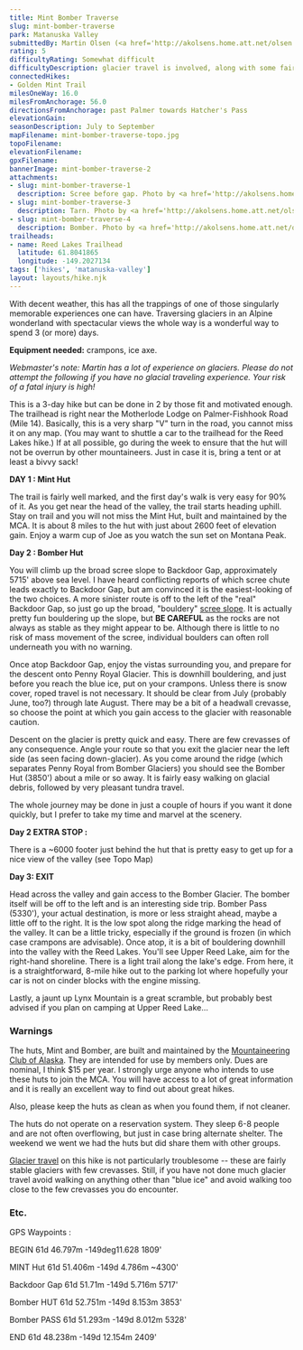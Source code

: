 ```yaml
---
title: Mint Bomber Traverse
slug: mint-bomber-traverse
park: Matanuska Valley
submittedBy: Martin Olsen (<a href='http://akolsens.home.att.net/olsen.html'>The Olsen's Home Page</a>)
rating: 5
difficultyRating: Somewhat difficult
difficultyDescription: glacier travel is involved, along with some fairly steep scrambling (both uphill and downhill).
connectedHikes:
- Golden Mint Trail
milesOneWay: 16.0
milesFromAnchorage: 56.0
directionsFromAnchorage: past Palmer towards Hatcher's Pass
elevationGain: 
seasonDescription: July to September
mapFilename: mint-bomber-traverse-topo.jpg
topoFilename: 
elevationFilename: 
gpxFilename: 
bannerImage: mint-bomber-traverse-2
attachments:
- slug: mint-bomber-traverse-1
  description: Scree before gap. Photo by <a href='http://akolsens.home.att.net/olsen.html'>Martin Olsen</a>.
- slug: mint-bomber-traverse-3
  description: Tarn. Photo by <a href='http://akolsens.home.att.net/olsen.html'>Martin Olsen</a>.
- slug: mint-bomber-traverse-4
  description: Bomber. Photo by <a href='http://akolsens.home.att.net/olsen.html'>Martin Olsen</a>.
trailheads:
- name: Reed Lakes Trailhead
  latitude: 61.8041865
  longitude: -149.2027134
tags: ['hikes', 'matanuska-valley']
layout: layouts/hike.njk
---
```

With decent weather, this has all the trappings of one of those singularly memorable experiences one can have. Traversing glaciers in an Alpine wonderland with spectacular views the whole way is a wonderful way to spend 3 (or more) days.

**Equipment needed:** crampons, ice axe.

*Webmaster's note: Martin has a lot of experience on glaciers. Please do not attempt the following if you have no glacial traveling experience. Your risk of a fatal injury is high!*

This is a 3-day hike but can be done in 2 by those fit and motivated enough. The trailhead is right near the Motherlode Lodge on Palmer-Fishhook Road (Mile 14). Basically, this is a very sharp "V" turn in the road, you cannot miss it on any map. (You may want to shuttle a car to the trailhead for the Reed Lakes hike.) If at all possible, go during the week to ensure that the hut will not be overrun by other mountaineers. Just in case it is, bring a tent or at least a bivvy sack!

**DAY 1 : Mint Hut**

The trail is fairly well marked, and the first day's walk is very easy for 90% of it. As you get near the head of the valley, the trail starts heading uphill. Stay on trail and you will not miss the Mint Hut, built and maintained by the MCA. It is about 8 miles to the hut with just about 2600 feet of elevation gain. Enjoy a warm cup of Joe as you watch the sun set on Montana Peak.

**Day 2 : Bomber Hut**

You will climb up the broad scree slope to Backdoor Gap, approximately 5715' above sea level. I have heard conflicting reports of which scree chute leads exactly to Backdoor Gap, but am convinced it is the easiest-looking of the two choices. A more sinister route is off to the left of the "real" Backdoor Gap, so just go up the broad, "bouldery" [scree slope](http://alaskahikesearch.com/education/#scree). It is actually pretty fun bouldering up the slope, but **BE CAREFUL** as the rocks are not always as stable as they might appear to be. Although there is little to no risk of mass movement of the scree, individual boulders can often roll underneath you with no warning.

Once atop Backdoor Gap, enjoy the vistas surrounding you, and prepare for the descent onto Penny Royal Glacier. This is downhill bouldering, and just before you reach the blue ice, put on your crampons. Unless there is snow cover, roped travel is not necessary. It should be clear from July (probably June, too?) through late August. There may be a bit of a headwall crevasse, so choose the point at which you gain access to the glacier with reasonable caution.

Descent on the glacier is pretty quick and easy. There are few crevasses of any consequence. Angle your route so that you exit the glacier near the left side (as seen facing down-glacier). As you come around the ridge (which separates Penny Royal from Bomber Glaciers) you should see the Bomber Hut (3850') about a mile or so away. It is fairly easy walking on glacial debris, followed by very pleasant tundra travel.

The whole journey may be done in just a couple of hours if you want it done quickly, but I prefer to take my time and marvel at the scenery.

**Day 2 EXTRA STOP :**

There is a ~6000 footer just behind the hut that is pretty easy to get up for a nice view of the valley (see Topo Map)

**Day 3: EXIT**

Head across the valley and gain access to the Bomber Glacier. The bomber itself will be off to the left and is an interesting side trip. Bomber Pass (5330'), your actual destination, is more or less straight ahead, maybe a little off to the right. It is the low spot along the ridge marking the head of the valley. It can be a little tricky, especially if the ground is frozen (in which case crampons are advisable). Once atop, it is a bit of bouldering downhill into the valley with the Reed Lakes. You'll see Upper Reed Lake, aim for the right-hand shoreline. There is a light trail along the lake's edge. From here, it is a straightforward, 8-mile hike out to the parking lot where hopefully your car is not on cinder blocks with the engine missing.

Lastly, a jaunt up Lynx Mountain is a great scramble, but probably best advised if you plan on camping at Upper Reed Lake...

### Warnings

The huts, Mint and Bomber, are built and maintained by the [Mountaineering Club of Alaska](http://mtnclubak.org/). They are intended for use by members only. Dues are nominal, I think $15 per year. I strongly urge anyone who intends to use these huts to join the MCA. You will have access to a lot of great information and it is really an excellent way to find out about great hikes.

Also, please keep the huts as clean as when you found them, if not cleaner.

The huts do not operate on a reservation system. They sleep 6-8 people and are not often overflowing, but just in case bring alternate shelter. The weekend we went we had the huts but did share them with other groups.

[Glacier travel](http://alaskahikesearch.com/education/#glaciers) on this hike is not particularly troublesome -- these are fairly stable glaciers with few crevasses. Still, if you have not done much glacier travel avoid walking on anything other than "blue ice" and avoid walking too close to the few crevasses you do encounter.

### Etc.

GPS Waypoints :

BEGIN 61d 46.797m -149deg11.628 1809'

MINT Hut 61d 51.406m -149d 4.786m ~4300'

Backdoor Gap 61d 51.71m -149d 5.716m 5717'

Bomber HUT 61d 52.751m -149d 8.153m 3853'

Bomber PASS 61d 51.293m -149d 8.012m 5328'

END 61d 48.238m -149d 12.154m 2409'